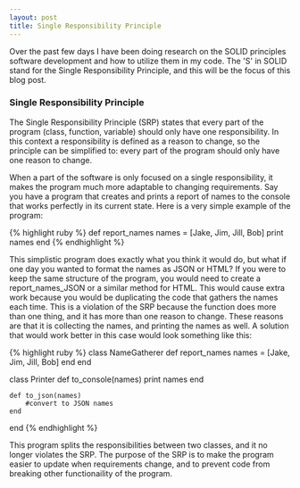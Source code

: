 ```yaml
---
layout: post
title: Single Responsibility Principle
---
```


Over the past few days I have been doing research on the SOLID principles software development and how to utilize them in my code. The 'S' in SOLID stand for the Single Responsibility Principle, and this will be the focus of this blog post.

### Single Responsibility Principle

The Single Responsibility Principle (SRP) states that every part of the program (class, function, variable) should only have one responsibility. In this context a responsibility is defined as a reason to change, so the principle can be simplified to: every part of the program should only have one reason to change. 

When a part of the software is only focused on a single responsibility, it makes the program much more adaptable to changing requirements. Say you have a program that creates and prints a report of names to the console that works perfectly in its current state. Here is a very simple example of the program:

{% highlight ruby %}
def report_names
	names = [Jake, Jim, Jill, Bob]
	print names
end
{% endhighlight %}

This simplistic program does exactly what you think it would do, but what if one day you wanted to format the names as JSON or HTML? If you were to keep the same structure of the program, you would need to create a report_names_JSON or a similar method for HTML. This would cause extra work because you would be duplicating the code that gathers the names each time. This is a violation of the SRP because the function does more than one thing, and it has more than one reason to change. These reasons are that it is collecting the names, and printing the names as well. A solution that would work better in this case would look something like this: 

{% highlight ruby %}
class NameGatherer
	def report_names
		names = [Jake, Jim, Jill, Bob]
	end
end

class Printer
	def to_console(names)
		print names
	end
	
	def to_json(names)
		#convert to JSON names
	end
end
{% endhighlight %}

This program splits the responsibilities between two classes, and it no longer violates the SRP. The purpose of the SRP is to make the program easier to update when requirements change, and to prevent code from breaking other functionaility of the program.